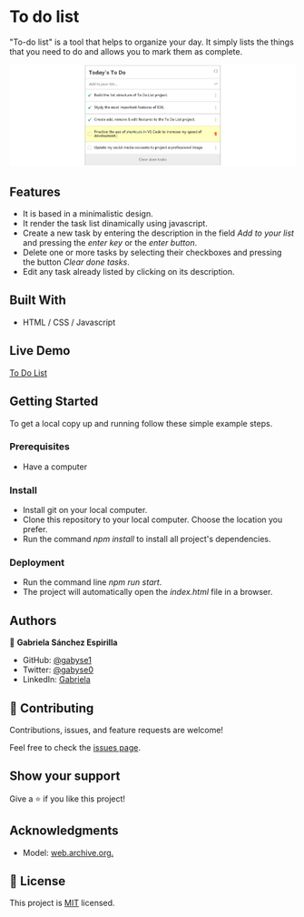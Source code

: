 # To do list

"To-do list" is a tool that helps to organize your day. It simply lists the things that you need to do and allows you to mark them as complete.

![screenshot](./screenshot.png)

## Features

- It is based in a minimalistic design.
- It render the task list dinamically using javascript.
- Create a new task by entering the description in the field *Add to your list* and pressing the *enter key* or the *enter button*.
- Delete one or more tasks by selecting their checkboxes and pressing the button *Clear done tasks*.
- Edit any task already listed by clicking on its description.


## Built With

- HTML / CSS / Javascript


## Live Demo

[To Do List](https://gabyse1.github.io/to-do-list/dist/)


## Getting Started


To get a local copy up and running follow these simple example steps.

### Prerequisites

- Have a computer

### Install

- Install git on your local computer.
- Clone this repository to your local computer. Choose the location you prefer.
- Run the command *npm install* to install all project's dependencies.

### Deployment

- Run the command line *npm run start*.
- The project will automatically open the *index.html* file in a browser.


## Authors

👤 **Gabriela Sánchez Espirilla**

- GitHub: [@gabyse1](https://github.com/gabyse1)
- Twitter: [@gabyse0](https://twitter.com/gabyse0)
- LinkedIn: [Gabriela](https://www.linkedin.com/in/gabriela-s%C3%A1nchez-espirilla-83011b225/)


## 🤝 Contributing

Contributions, issues, and feature requests are welcome!

Feel free to check the [issues page](../../issues/).

## Show your support

Give a ⭐️ if you like this project!

## Acknowledgments

- Model: [web.archive.org.](https://web.archive.org/web/20180320194056/http://www.getminimalist.com:80/)

## 📝 License

This project is [MIT](./MIT.md) licensed.
